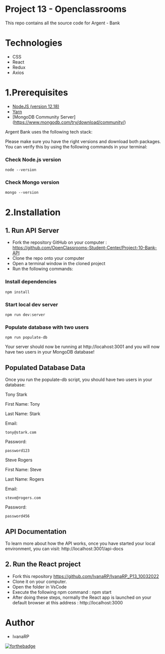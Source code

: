 # Project 13 - Openclassrooms

This repo contains all the source code for Argent - Bank

# Technologies

* CSS
* React
* Redux
* Axios


# 1.Prerequisites
* [NodeJS (version 12.18)](https://nodejs.org/en/)
* [Yarn](https://yarnpkg.com/)
* [MongoDB Community Server] (https://www.mongodb.com/try/download/community/)

Argent Bank uses the following tech stack:

Please make sure you have the right versions and download both packages. You can verify this by using the following commands in your terminal:
### Check Node.js version
```
node --version
```
### Check Mongo version
```
mongo --version
```


# 2.Installation

## 1. Run API Server
* Fork the repository GitHub on your computer : https://github.com/OpenClassrooms-Student-Center/Project-10-Bank-API
* Clone the repo onto your computer
* Open a terminal window in the cloned project
* Run the following commands:

### Install dependencies

```
npm install
```

### Start local dev server
```
npm run dev:server
```

### Populate database with two users
```
npm run populate-db
```

Your server should now be running at http://locahost:3001 and you will now have two users in your MongoDB database!

## Populated Database Data
Once you run the populate-db script, you should have two users in your database:

Tony Stark

First Name: Tony

Last Name: Stark

Email:
```
tony@stark.com
```
Password:
```
password123
```

Steve Rogers

First Name: Steve

Last Name: Rogers

Email:
``` 
steve@rogers.com
```
Password:
```
password456
```

## API Documentation
To learn more about how the API works, once you have started your local environment, you can visit: http://localhost:3001/api-docs

## 2. Run the React project

* Fork this repository https://github.com/IvanaRP/IvanaRP_P13_10032022
* Clone it on your computer.
* Open the folder in VsCode
* Execute the following npm command : npm start
* After doing these steps, normally the React app is launched on your default browser at this address : http://localhost:3000


# Author

* IvanaRP

[![forthebadge](https://forthebadge.com/images/badges/built-with-love.svg)](https://forthebadge.com)

